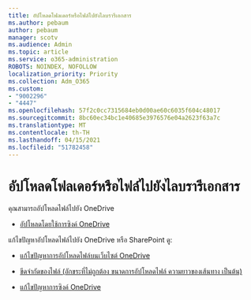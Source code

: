 ```yaml
---
title: อัปโหลดโฟลเดอร์หรือไฟล์ไปยังไลบรารีเอกสาร
ms.author: pebaum
author: pebaum
manager: scotv
ms.audience: Admin
ms.topic: article
ms.service: o365-administration
ROBOTS: NOINDEX, NOFOLLOW
localization_priority: Priority
ms.collection: Adm_O365
ms.custom:
- "9002296"
- "4447"
ms.openlocfilehash: 57f2c0cc7315684eb0d00ae60c6035f604c48017
ms.sourcegitcommit: 8bc60ec34bc1e40685e3976576e04a2623f63a7c
ms.translationtype: MT
ms.contentlocale: th-TH
ms.lasthandoff: 04/15/2021
ms.locfileid: "51782458"
---
```

# <a name="upload-a-folder-or-files-to-a-document-library"></a>อัปโหลดโฟลเดอร์หรือไฟล์ไปยังไลบรารีเอกสาร

คุณสามารถอัปโหลดไฟล์ไปยัง OneDrive

- [อัปโหลดโดยใช้การซิงค์ OneDrive](https://support.office.com/article/sync-files-with-onedrive-in-windows-615391c4-2bd3-4aae-a42a-858262e42a49)

แก้ไขปัญหาอัปโหลดไฟล์ไปยัง OneDrive หรือ SharePoint ดู:

- [แก้ไขปัญหาการอัปโหลดไฟล์บนเว็บไซต์ OneDrive](https://support.office.com/article/Fix-problems-uploading-files-on-the-OneDrive-website-9afcc4a0-e344-4bc9-9c9d-59d3e802247e)

- [ขีดจํากัดของไฟล์ (อักขระที่ไม่ถูกต้อง ขนาดการอัปโหลดไฟล์ ความยาวของเส้นทาง เป็นต้น)](https://support.office.com/article/invalid-file-names-and-file-types-in-onedrive-onedrive-for-business-and-sharepoint-64883a5d-228e-48f5-b3d2-eb39e07630fa)

- [แก้ไขปัญหาการซิงค์ OneDrive](https://support.office.com/article/Fix-OneDrive-sync-problems-83ab0d8a-8400-45b0-8dcf-dc8aa8a6bcf8)
